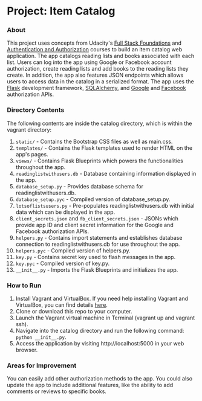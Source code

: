 # Project: Item Catalog

### About
This project uses concepts from Udacity's [Full Stack Foundations](https://www.udacity.com/course/full-stack-foundations--ud088) and [Authentication and Authorization](https://www.udacity.com/course/authentication-authorization-oauth--ud330) courses to build an item catalog web application. The app catalogs reading lists and books associated with each list. Users can log into the app using Google or Facebook account authorization, create reading lists and add books to the reading lists they create. In addition, the app also features JSON endpoints which allows users to access data in the catalog in a serialized format. The app uses the [Flask](http://flask.pocoo.org/) development framework, [SQLAlchemy](https://www.sqlalchemy.org/), and [Google](https://developers.google.com/identity/) and [Facebook](https://developers.facebook.com/docs/facebook-login) authorization APIs.

### Directory Contents
The following contents are inside the catalog directory, which is within the vagrant directory:
1. `static/` - Contains the Bootstrap CSS files as well as main.css.
2. `templates/` - Contains the Flask templates used to render HTML on the app's pages.
3. `views/` - Contains Flask Blueprints which powers the functionalities throughout the app.
4. `readinglistwithusers.db` - Database containing information displayed in the app.
5. `database_setup.py` - Provides database schema for readinglistwithusers.db.
6. `database_setup.pyc` - Compiled version of database_setup.py.
7. `lotsoflistsusers.py` - Pre-populates readinglistwithusers.db with initial data which can be displayed in the app.
8. `client_secrets.json` and `fb_client_secrets.json` - JSONs which provide app ID and client secret information for the Google and Facebook authorization APIs.
9. `helpers.py` - Contains import statements and establishes database connection to readinglistwithusers.db for use throughout the app.
10. `helpers.pyc` - Compiled version of helpers.py.
11. `key.py` - Contains secret key used to flash messages in the app.
12. `key.pyc` - Compiled version of key.py.
13. `__init__.py` - Imports the Flask Blueprints and initializes the app.

### How to Run
1. Install Vagrant and VirtualBox. If you need help installing Vagrant and VirtualBox, you can find details [here](https://udacity.atlassian.net/wiki/display/BENDH/Vagrant+VM+Installation).
2. Clone or download this repo to your computer.
3. Launch the Vagrant virtual machine in Terminal (vagrant up and vagrant ssh).
4. Navigate into the catalog directory and run the following command:
    `python __init__.py`.
5. Access the application by visiting http://localhost:5000 in your web browser.

### Areas for Improvement
You can easily add other authorization methods to the app. You could also update the app to include additional features, like the ability to add comments or reviews to specific books.
